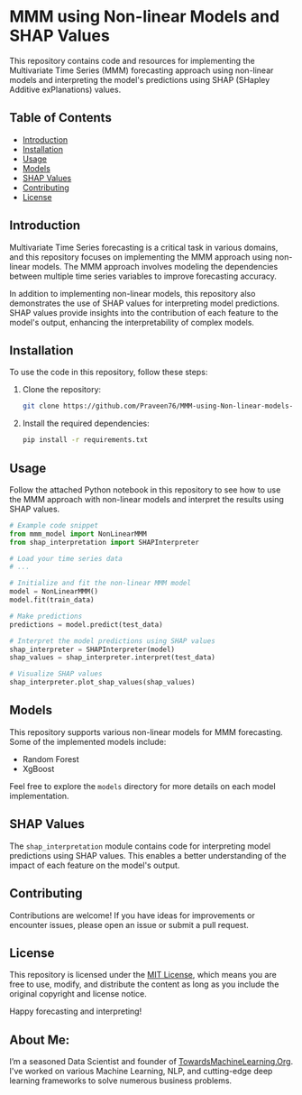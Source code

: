 # MMM using Non-linear Models and SHAP Values

This repository contains code and resources for implementing the Multivariate Time Series (MMM) forecasting approach using non-linear models and interpreting the model's predictions using SHAP (SHapley Additive exPlanations) values.

## Table of Contents
- [Introduction](#introduction)
- [Installation](#installation)
- [Usage](#usage)
- [Models](#models)
- [SHAP Values](#shap-values)
- [Contributing](#contributing)
- [License](#license)

## Introduction

Multivariate Time Series forecasting is a critical task in various domains, and this repository focuses on implementing the MMM approach using non-linear models. The MMM approach involves modeling the dependencies between multiple time series variables to improve forecasting accuracy.

In addition to implementing non-linear models, this repository also demonstrates the use of SHAP values for interpreting model predictions. SHAP values provide insights into the contribution of each feature to the model's output, enhancing the interpretability of complex models.

## Installation

To use the code in this repository, follow these steps:

1. Clone the repository:

   ```bash
   git clone https://github.com/Praveen76/MMM-using-Non-linear-models-and-SHAP-Values.git
   ```

2. Install the required dependencies:

   ```bash
   pip install -r requirements.txt
   ```

## Usage

Follow the attached Python notebook in this repository to see how to use the MMM approach with non-linear models and interpret the results using SHAP values.

```python
# Example code snippet
from mmm_model import NonLinearMMM
from shap_interpretation import SHAPInterpreter

# Load your time series data
# ...

# Initialize and fit the non-linear MMM model
model = NonLinearMMM()
model.fit(train_data)

# Make predictions
predictions = model.predict(test_data)

# Interpret the model predictions using SHAP values
shap_interpreter = SHAPInterpreter(model)
shap_values = shap_interpreter.interpret(test_data)

# Visualize SHAP values
shap_interpreter.plot_shap_values(shap_values)
```

## Models

This repository supports various non-linear models for MMM forecasting. Some of the implemented models include:

- Random Forest
- XgBoost

Feel free to explore the `models` directory for more details on each model implementation.

## SHAP Values

The `shap_interpretation` module contains code for interpreting model predictions using SHAP values. This enables a better understanding of the impact of each feature on the model's output.

## Contributing

Contributions are welcome! If you have ideas for improvements or encounter issues, please open an issue or submit a pull request.

## License

This repository is licensed under the [MIT License](LICENSE), which means you are free to use, modify, and distribute the content as long as you include the original copyright and license notice.

Happy forecasting and interpreting!

## **About Me**:
I’m a seasoned Data Scientist and founder of [TowardsMachineLearning.Org](https://towardsmachinelearning.org/). I've worked on various Machine Learning, NLP, and cutting-edge deep learning frameworks to solve numerous business problems.
